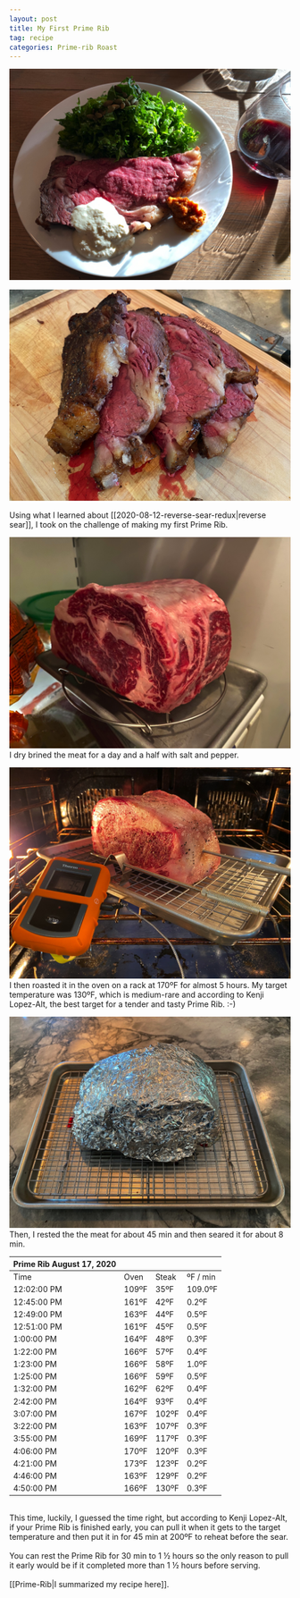 ```yaml
---
layout: post
title: My First Prime Rib
tag: recipe
categories: Prime-rib Roast
---
```

![Prime Rib on plate](/images/recipes/1FA70E5D-F935-4CF0-A888-E3BA23727406-2241-0001DD41E9775259/345B6076-40B7-4425-8C42-7C3059EEDA67-2241-0001DD4817BFB668.jpg)

![Prime Rib](/images/recipes/1FA70E5D-F935-4CF0-A888-E3BA23727406-2241-0001DD41E9775259/AA8566E6-2470-4292-BD98-2B32228296D9-2241-0001DD4A50A1A0D2.jpg)

Using what I learned about [[2020-08-12-reverse-sear-redux|reverse sear]], I took on the challenge of making my first Prime Rib.

![Dry Brining](/images/recipes/1FA70E5D-F935-4CF0-A888-E3BA23727406-2241-0001DD41E9775259/4E8B3C39-9821-47FF-B8AB-16F762165011-2241-0001DD4C761C2BE8.jpg)
I dry brined the meat for a day and a half with salt and pepper.

![Prime Rib with thermometer](/images/recipes/1FA70E5D-F935-4CF0-A888-E3BA23727406-2241-0001DD41E9775259/55B7187E-A264-47D2-9D28-E1039E5BB1F3-2241-0001DD4B012AF508.jpg)
I then roasted it in the oven on a rack at 170ºF for almost 5 hours. My target temperature was 130ºF, which is medium-rare and according to Kenji Lopez-Alt, the best target for a tender and tasty Prime Rib. :-)

![Resting Prime Rib](/images/recipes/1FA70E5D-F935-4CF0-A888-E3BA23727406-2241-0001DD41E9775259/1887EE7F-8647-4A14-8DFF-8DDD73E37A85-2241-0001DD4D05BDE2DB.jpg)
Then, I rested the the meat for about 45 min and then seared it for about 8 min.

| Prime Rib August 17, 2020 |       |       |          |
| ------------------------- | ----- | ----- | -------- |
| Time                      | Oven  | Steak | ºF / min | ºF to End | Time Left | Est. Fin. Time |
| 12:02:00 PM               | 109ºF | 35ºF  | 109.0ºF  | 95.0ºF |  |  |
| 12:45:00 PM               | 161ºF | 42ºF  | 0.2ºF    | 88.0ºF | 9:00 | 9:45:34 PM |
| 12:49:00 PM               | 163ºF | 44ºF  | 0.5ºF    | 86.0ºF | 2:52 | 3:41:00 PM |
| 12:51:00 PM               | 161ºF | 45ºF  | 0.5ºF    | 85.0ºF | 2:50 | 3:41:00 PM |
| 1:00:00 PM                | 164ºF | 48ºF  | 0.3ºF    | 82.0ºF | 4:06 | 5:06:00 PM |
| 1:22:00 PM                | 166ºF | 57ºF  | 0.4ºF    | 73.0ºF | 2:58 | 4:20:27 PM |
| 1:23:00 PM                | 166ºF | 58ºF  | 1.0ºF    | 72.0ºF | 1:12 | 2:35:00 PM |
| 1:25:00 PM                | 166ºF | 59ºF  | 0.5ºF    | 71.0ºF | 2:22 | 3:47:00 PM |
| 1:32:00 PM                | 162ºF | 62ºF  | 0.4ºF    | 68.0ºF | 2:38 | 4:10:40 PM |
| 2:42:00 PM                | 164ºF | 93ºF  | 0.4ºF    | 37.0ºF | 1:23 | 4:05:33 PM |
| 3:07:00 PM                | 167ºF | 102ºF | 0.4ºF    | 28.0ºF | 1:17 | 4:24:47 PM |
| 3:22:00 PM                | 163ºF | 107ºF | 0.3ºF    | 23.0ºF | 1:09 | 4:31:00 PM |
| 3:55:00 PM                | 169ºF | 117ºF | 0.3ºF    | 13.0ºF | 0:42 | 4:37:54 PM |
| 4:06:00 PM                | 170ºF | 120ºF | 0.3ºF    | 10.0ºF | 0:36 | 4:42:40 PM |
| 4:21:00 PM                | 173ºF | 123ºF | 0.2ºF    | 7.0ºF | 0:35 | 4:56:00 PM |
| 4:46:00 PM                | 163ºF | 129ºF | 0.2ºF    | 1.0ºF | 0:04 | 4:50:10 PM |
| 4:50:00 PM                | 166ºF | 130ºF | 0.3ºF    | 0.0ºF | 0:00 | 4:50:00 PM |

<br />
This time, luckily, I guessed the time right, but according to Kenji Lopez-Alt, if your Prime Rib is finished early, you can pull it when it gets to the target temperature and then put it in for 45 min at 200ºF to reheat before the sear.
<br /><br />
You can rest the Prime Rib for 30 min to 1 ½ hours so the only reason to pull it early would be if it completed more than 1 ½ hours before serving.
<br /><br />
[[Prime-Rib|I summarized my recipe here]].